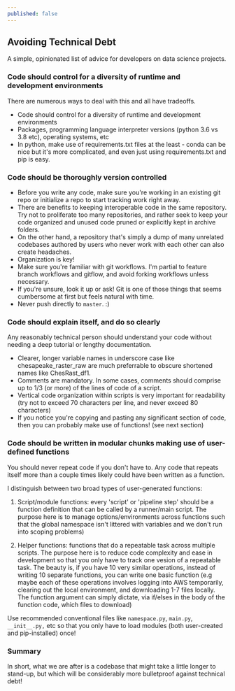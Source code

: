 ```yaml
---
published: false
---
```

## Avoiding Technical Debt  
A simple, opinionated list of advice for developers on data science projects.

### Code should control for a diversity of runtime and development environments

There are numerous ways to deal with this and all have tradeoffs.

- Code should control for a diversity of runtime and development environments
- Packages, programming language interpreter versions (python 3.6 vs 3.8 etc), operating systems, etc
- In python, make use of requirements.txt files at the least - conda can be nice but it's more complicated, and even just using requirements.txt and pip is easy.


### Code should be thoroughly version controlled

- Before you write any code, make sure you're working in an existing git repo or initialize a repo to start tracking work right away.
- There are benefits to keeping interoperable code in the same repository. Try not to proliferate too many repositories, and rather seek to keep your code organized and unused code pruned or explicitly kept in archive folders.
- On the other hand, a repository that's simply a dump of many unrelated codebases authored by users who never work with each other can also create headaches.
- Organization is key!
- Make sure you're familiar with git workflows. I'm partial to feature branch workflows and gitflow, and avoid forking workflows unless necessary.
- If you're unsure, look it up or ask! Git is one of those things that seems cumbersome at first but feels natural with time.
- Never push directly to `master`. :)


### Code should explain itself, and do so clearly

Any reasonably technical person should understand your code without needing a deep tutorial or lengthy documentation. 

- Clearer, longer variable names in underscore case like chesapeake_raster_raw are much preferrable to obscure shortened names like ChesRast_df1.
- Comments are mandatory. In some cases, comments should comprise up to 1/3 (or more) of the lines of code of a script.
- Vertical code organization within scripts is very important for readability (try not to exceed 70 characters per line, and never exceed 80 characters)
- If you notice you're copying and pasting any significant section of code, then you can probably make use of functions! (see next section)


### Code should be written in modular chunks making use of user-defined functions

You should never repeat code if you don't have to. Any code that repeats itself more than a couple times likely could have been written as a function.

I distinguish between two broad types of user-generated functions:

1. Script/module functions: every 'script' or 'pipeline step' should be a function definition that can be called by a runner/main script. The purpose here is to manage options/environments across functions such that the global namespace isn't littered with variables and we don't run into scoping problems)

2. Helper functions: functions that do a repeatable task across multiple scripts. The purpose here is to reduce code complexity and ease in development so that you only have to track one vesion of a repeatable task. The beauty is, if you have 10 very similar operations, instead of writing 10 separate functions, you can write one basic function (e.g maybe each of these operations involves logging into AWS temporarily, clearing out the local environment, and downloading 1-7 files locally. The function argument can simply dictate, via if/elses in the body of the function code, which files to download)

Use recommended conventional files like `namespace.py`, `main.py`, `__init__.py,` etc so that you only have to load modules (both user-created and pip-installed) once!

### Summary 

In short, what we are after is a codebase that might take a little longer to stand-up, but which will be considerably more bulletproof against technical debt!



